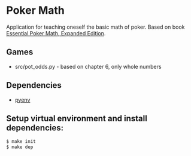 # Poker Math

Application for teaching oneself the basic math of poker.  Based on book [Essential Poker Math, Expanded Edition](https://www.amazon.com/Essential-Poker-Math-Expanded-Fundamental/dp/0998294500).

## Games
* src/pot_odds.py - based on chapter 6, only whole numbers

## Dependencies
* [pyenv](https://github.com/pyenv/pyenv-installer)

## Setup virtual environment and install dependencies:
   ```bash
   $ make init
   $ make dep
   ```
